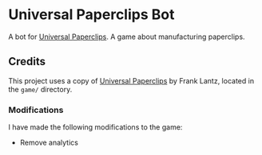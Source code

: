 # Universal Paperclips Bot

A bot for [Universal Paperclips][1]. A game about manufacturing paperclips.

## Credits

This project uses a copy of [Universal Paperclips][1] by Frank Lantz, located in the `game/` directory.

### Modifications

I have made the following modifications to the game:

* Remove analytics

[1]: http://www.decisionproblem.com/paperclips/
